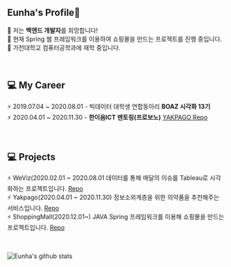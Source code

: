 Eunha's Profile🤪   
------------------------------------------  
🌱 저는 **백엔드 개발자**를 희망합니다!    
🌱 현재 Spring 웹 프레임워크를 이용하여 쇼핑몰을 만드는 프로젝트를 진행 중입니다.  
🌱 가천대학교 컴퓨터공학과에 재학 중입니다.  
<br><br>

💻 My Career  
------------------  
⚡ 2019.07.04 ~ 2020.08.01 - 빅데이터 대학생 연합동아리 **BOAZ 시각화 13기**  
⚡ 2020.04.01 ~ 2020.11.30 - **한이음ICT 멘토링(프로보노)** [YAKPAGO Repo](https://github.com/EunhaKyeong/Yakpago)  
<br><br>  

💻 Projects 
------------------  
⚡ WeViz(2020.02.01 ~ 2020.08.01
    데이터를 통해 매달의 이슈를 Tableau로 시각화하는 프로젝트입니다. [Repo](https://github.com/EunhaKyeong/BOAZ)  
⚡ Yakpago(2020.04.01 ~ 2020.11.30)
    정보소외계층을 위한 의약품을 추천해주는 서비스입니다. [Repo](https://github.com/EunhaKyeong/Yakpago)  
⚡ ShoppingMall(2020.12.01~)
    JAVA Spring 프레임워크를 이용해 쇼핑몰을 만드는 프로젝트입니다. [Repo]()  
<br><br>

![Eunha's github stats](https://github-readme-stats.vercel.app/api?username=EunhaKyeong&show_icons=true&theme=gruvbox)

<!--
**EunhaKyeong/EunhaKyeong** is a ✨ _special_ ✨ repository because its `README.md` (this file) appears on your GitHub profile.

Here are some ideas to get you started:

- 🔭 I’m currently working on ...
- 🌱 I’m currently learning ...
- 👯 I’m looking to collaborate on ...
- 🤔 I’m looking for help with ...
- 💬 Ask me about ...
- 📫 How to reach me: ...
- 😄 Pronouns: ...
- ⚡ Fun fact: ...
-->

